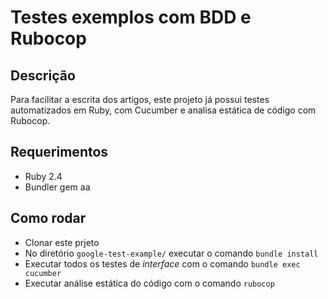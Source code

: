 # Testes exemplos com BDD e Rubocop

## Descrição

Para facilitar a escrita dos artigos, este projeto já possui testes automatizados em Ruby, com Cucumber e analisa estática de código com Rubocop.

## Requerimentos

- Ruby 2.4
- Bundler gem
aa
## Como rodar

- Clonar este prjeto
- No diretório `google-test-example/` executar o comando `bundle install`
- Executar todos os testes de *interface* com o comando `bundle exec cucumber`
- Executar análise estática do código com o comando `rubocop`